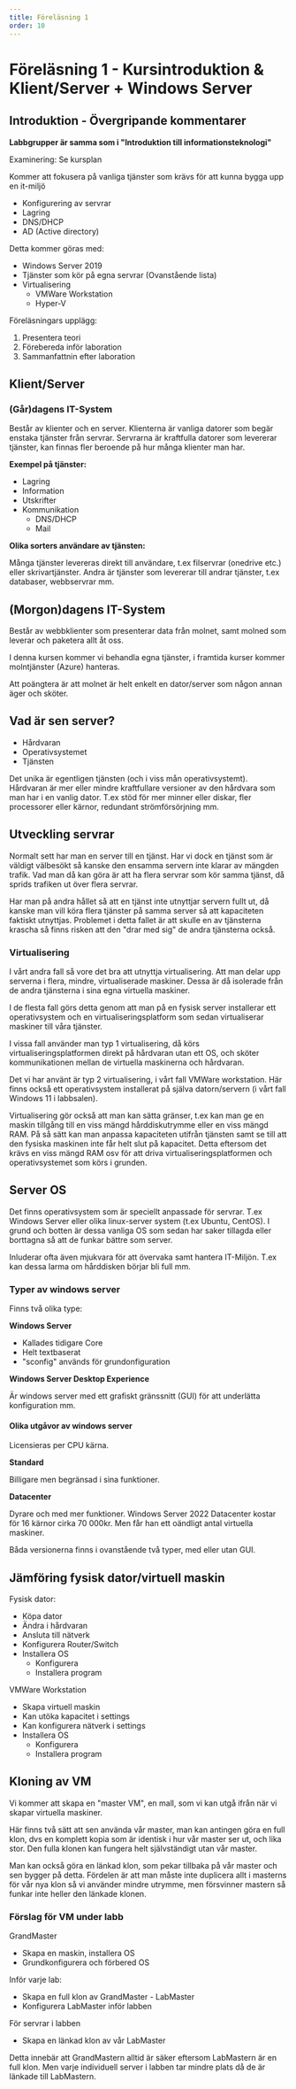 ```yaml
---
title: Föreläsning 1
order: 10
---
```


# Föreläsning 1 - Kursintroduktion & Klient/Server + Windows Server

## Introduktion - Övergripande kommentarer

**Labbgrupper är samma som i "Introduktion till informationsteknologi"**

Examinering: Se kursplan

Kommer att fokusera på vanliga tjänster som krävs för att kunna bygga upp en it-miljö

- Konfigurering av servrar
- Lagring
- DNS/DHCP
- AD (Active directory)

Detta kommer göras med:

- Windows Server 2019
- Tjänster som kör på egna servrar (Ovanstående lista)
- Virtualisering
  - VMWare Workstation
  - Hyper-V

Föreläsningars upplägg:

1. Presentera teori
2. Förebereda inför laboration
3. Sammanfattnin efter laboration

## Klient/Server

### (Går)dagens IT-System

Består av klienter och en server. Klienterna är vanliga datorer som begär enstaka tjänster från servrar. Servrarna är kraftfulla datorer som levererar tjänster, kan finnas fler beroende på hur många klienter man har.

**Exempel på tjänster:**

- Lagring
- Information
- Utskrifter
- Kommunikation
  - DNS/DHCP
  - Mail

**Olika sorters användare av tjänsten:**

Många tjänster levereras direkt till användare, t.ex filservrar (onedrive etc.) eller skrivartjänster. Andra är tjänster som levererar till andrar tjänster, t.ex databaser, webbservrar mm.

## (Morgon)dagens IT-System

Består av webbklienter som presenterar data från molnet, samt molned som leverar och paketera allt åt oss.

I denna kursen kommer vi behandla egna tjänster, i framtida kurser kommer molntjänster (Azure) hanteras.

Att poängtera är att molnet är helt enkelt en dator/server som någon annan äger och sköter.

## Vad är sen server?

- Hårdvaran
- Operativsystemet
- Tjänsten

Det unika är egentligen tjänsten (och i viss mån operativsystemt). Hårdvaran är mer eller mindre kraftfullare versioner av den hårdvara som man har i en vanlig dator. T.ex stöd för mer minner eller diskar, fler processorer eller kärnor, redundant strömförsörjning mm.

## Utveckling servrar

Normalt sett har man en server till en tjänst. Har vi dock en tjänst som är väldigt välbesökt så kanske den ensamma servern inte klarar av mängden trafik. Vad man då kan göra är att ha flera servrar som kör samma tjänst, då sprids trafiken ut över flera servrar.

Har man på andra hållet så att en tjänst inte utnyttjar servern fullt ut, då kanske man vill köra flera tjänster på samma server så att kapaciteten faktiskt utnyttjas. Problemet i detta fallet är att skulle en av tjänsterna krascha så finns risken att den "drar med sig" de andra tjänsterna också.

### Virtualisering

I vårt andra fall så vore det bra att utnyttja virtualisering. Att man delar upp serverna i flera, mindre, virtualiserade maskiner. Dessa är då isolerade från de andra tjänsterna i sina egna virtuella maskiner.

I de flesta fall görs detta genom att man på en fysisk server installerar ett operativsystem och en virtualiseringsplatform som sedan virtualiserar maskiner till våra tjänster.

I vissa fall använder man typ 1 virtualisering, då körs virtualiseringsplatformen direkt på hårdvaran utan ett OS, och sköter kommunikationen mellan de virtuella maskinerna och hårdvaran.

Det vi har använt är typ 2 virtualisering, i vårt fall VMWare workstation. Här finns också ett operativsystem installerat på själva datorn/servern (i vårt fall Windows 11 i labbsalen).

Virtualisering gör också att man kan sätta gränser, t.ex kan man ge en maskin tillgång till en viss mängd hårddiskutrymme eller en viss mängd RAM. På så sätt kan man anpassa kapaciteten utifrån tjänsten samt se till att den fysiska maskinen inte får helt slut på kapacitet. Detta eftersom det krävs en viss mängd RAM osv för att driva virtualiseringsplatformen och operativsystemet som körs i grunden.

## Server OS

Det finns operativsystem som är speciellt anpassade för servrar. T.ex Windows Server eller olika linux-server system (t.ex Ubuntu, CentOS). I grund och botten är dessa vanliga OS som sedan har saker tillagda eller borttagna så att de funkar bättre som server.

Inluderar ofta även mjukvara för att övervaka samt hantera IT-Miljön. T.ex kan dessa larma om hårddisken börjar bli full mm.

### Typer av windows server

Finns två olika type:

**Windows Server**

- Kallades tidigare Core
- Helt textbaserat
- "sconfig" används för grundonfiguration

**Windows Server Desktop Experience**

Är windows server med ett grafiskt gränssnitt (GUI) för att underlätta konfiguration mm.

#### Olika utgåvor av windows server

Licensieras per CPU kärna.

**Standard**

Billigare men begränsad i sina funktioner.

**Datacenter**

Dyrare och med mer funktioner. Windows Server 2022 Datacenter kostar för 16 kärnor cirka 70 000kr. Men får han ett oändligt antal virtuella maskiner.

Båda versionerna finns i ovanstående två typer, med eller utan GUI.

## Jämföring fysisk dator/virtuell maskin

Fysisk dator:

- Köpa dator
- Ändra i hårdvaran
- Ansluta till nätverk
- Konfigurera Router/Switch
- Installera OS
  - Konfigurera
  - Installera program

VMWare Workstation

- Skapa virtuell maskin
- Kan utöka kapacitet i settings
- Kan konfigurera nätverk i settings
- Installera OS
  - Konfigurera
  - Installera program

## Kloning av VM

Vi kommer att skapa en "master VM", en mall, som vi kan utgå ifrån när vi skapar virtuella maskiner.

Här finns två sätt att sen använda vår master, man kan antingen göra en full klon, dvs en komplett kopia som är identisk i hur vår master ser ut, och lika stor. Den fulla klonen kan fungera helt självständigt utan vår master.

Man kan också göra en länkad klon, som pekar tillbaka på vår master och sen bygger på detta. Fördelen är att man måste inte duplicera allt i masterns för vår nya klon så vi använder mindre utrymme, men försvinner mastern så funkar inte heller den länkade klonen.

### Förslag för VM under labb

GrandMaster

- Skapa en maskin, installera OS
- Grundkonfigurera och förbered OS

Inför varje lab:

- Skapa en full klon av GrandMaster - LabMaster
- Konfigurera LabMaster inför labben

För servrar i labben

- Skapa en länkad klon av vår LabMaster

Detta innebär att GrandMastern alltid är säker eftersom LabMastern är en full klon. Men varje individuell server i labben tar mindre plats då de är länkade till LabMastern.
